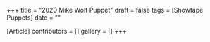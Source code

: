 +++
title = "2020 Mike Wolf Puppet"
draft = false
tags = [Showtape Puppets]
date = ""

[Article]
contributors = []
gallery = []
+++